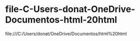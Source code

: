 # file-C-Users-donat-OneDrive-Documentos-html-20html

file:///C:/Users/donat/OneDrive/Documentos/html%20html
